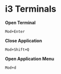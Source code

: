 # i3 Terminals

**Open Terminal**

    Mod+Enter

**Close Application**

    Mod+Shift+Q

**Open Application Menu**

    Mod+d

